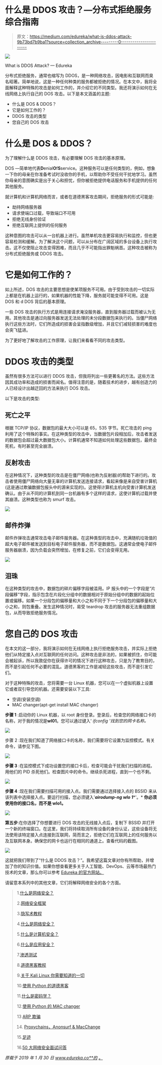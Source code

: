 # 什么是 DDOS 攻击？—分布式拒绝服务综合指南

> 原文：<https://medium.com/edureka/what-is-ddos-attack-9b73bd7b9ba1?source=collection_archive---------0----------------------->

![](img/b57620e728ed5b1548cda37e9ee2017e.png)

What is DDOS Attack? — Edureka

分布式拒绝服务，通常也缩写为 DDOS，是一种网络攻击，因电影和互联网而臭名昭著。简单地说，这是一种任何种类的服务都被拒绝的情况。在本文中，我将全面解释这种特殊的攻击是如何工作的，并介绍它的不同类型。我还将演示如何在无线网络上执行自己的 DOS 攻击。以下是本文涵盖的主题:

*   什么是 DOS & DDOS？
*   它是如何工作的？
*   DDOS 攻击的类型
*   您自己的 DOS 攻击

# 什么是 DOS & DDOS？

为了理解什么是 DDOS 攻击，有必要理解 DOS 攻击的基本原理。

DOS —简单地代表**D**enial**O**f**S**service。这种服务可以是任何类型的，例如，想象一下你的母亲在你准备考试时没收你的手机，以帮助你不受任何干扰地学习。虽然你母亲的意图确实是出于关心和担忧，但你被拒绝提供电话服务和手机提供的任何其他服务。

就计算机和计算机网络而言，或者在道德黑客攻击期间，拒绝服务的形式可能是:

*   劫持网络服务器
*   请求使端口过载，导致端口不可用
*   拒绝无线身份验证
*   拒绝互联网上提供的任何服务

这种意图的攻击可以从一台机器上进行。虽然单机攻击更容易执行和监控，但也更容易检测和缓解。为了解决这个问题，可以从分布在广阔区域的多台设备上执行攻击。这不仅使阻止攻击变得困难，而且几乎不可能指出罪魁祸首。这种攻击被称为分布式拒绝服务或 DDOS 攻击。

# 它是如何工作的？

如上所述，DOS 攻击的主要思想是使某项服务不可用。由于受到攻击的一切实际上都是在机器上运行的，如果机器的性能下降，服务就可能变得不可用。这是 DOS 和 d DOS 背后的基本原理。

一些 DOS 攻击的执行方式是用连接请求淹没服务器，直到服务器过载而被认为无用。其他攻击是通过向服务器发送无法处理的未分段数据包来执行的。当僵尸网络执行这些方法时，它们所造成的损害会呈指数级增加，并且它们减轻损害的难度也会突飞猛进。

为了更好地了解攻击的工作原理，让我们来看看不同的攻击类型。

# DDOS 攻击的类型

虽然有很多方法可以进行 DDOS 攻击，但我将列出一些更著名的方法。这些方法因其成功率和造成的损害而闻名。值得注意的是，随着技术的进步，越有创造力的人已经设计出越迂回的方法来执行 DOS 攻击。

以下是攻击的类型:

## 死亡之平

根据 TCP/IP 协议，数据包的最大大小可以是 65，535 字节。死亡攻击的 ping 利用了这个特殊的事实。在这种类型的攻击中，当数据包片段相加后，攻击者发送的数据包会超过最大数据包大小。计算机通常不知道如何处理这些数据包，最终会死机，有时甚至完全崩溃。

## 反射攻击

在这种情况下，这种类型的攻击是在僵尸网络(也称为反射器)的帮助下进行的。攻击者使用僵尸网络向大量无辜的计算机发送连接请求，看起来像是来自受害计算机(这是通过欺骗数据包报头中的源来实现的)。这使得计算机主机向受害计算机发送确认。由于从不同的计算机到同一台机器有多个这样的请求，这使计算机过载并使其崩溃。这种类型也称为 smurf 攻击。

![](img/b3c85dc71011a01d92ad862497314167.png)

## 邮件炸弹

邮件炸弹攻击通常攻击电子邮件服务器。在这种类型的攻击中，充满随机垃圾值的超大电子邮件被发送到目标电子邮件服务器，而不是数据包。这通常会使电子邮件服务器崩溃，因为负载会突然增加，在修复之前，它们会变得无用。

![](img/92bab0409021f5beba24d72f7a5da979.png)

## 泪珠

在这种类型的攻击中，数据包的碎片偏移字段被滥用。IP 报头中的一个字段是“片段偏移”字段，指示包含在片段化分组中的数据相对于原始分组中的数据的起始位置或偏移。如果一个分段包的偏移量和大小之和不同于下一个分段包的偏移量和大小之和，则包重叠。发生这种情况时，易受 teardrop 攻击的服务器无法重组数据包，从而导致拒绝服务情况。

# 您自己的 DOS 攻击

在本文的这一部分，我将演示如何在无线网络上执行拒绝服务攻击，并实际上拒绝他们从特定接入点对互联网的任何访问。这种攻击是非法的，如果被抓住，你可能会被起诉，所以我敦促你在获得许可的情况下进行这种攻击，只是为了教育目的，而不是引起任何不必要的混乱。道德黑客的工作是减轻这些攻击，而不是引发它们。

对于这种特殊的攻击，您将需要一台 Linux 机器，您可以在一个虚拟机器上设置它或者双引导您的机器。还需要安装以下工具:

*   空调(安装空调)
*   MAC changer(apt-get install MAC changer)

**步骤 1** :启动你的 Linux 机器，以 root 身份登录。登录后，检查您的网络接口卡的名称，对于我的情况是**wl01**。您可以通过键入' *ifconfig '找到您的网卡名称。*

![](img/1a91c321e2ff3748ad606b441c6ebdae.png)

步骤 2 :现在我们知道了网络接口卡的名称，我们需要将它设置为监控模式。有关命令，请参见下图。

![](img/6bb1da0fac869f9c31f2dfc1d1f83cee.png)

**步骤 3** :在监控模式下成功设置您的接口卡后，检查可能会干扰我们扫描的进程。用他们的 PID 杀死他们。检查图片中的命令。继续杀死进程，直到一个也不剩。

![](img/ee3d24086be7e5ad79d1f61497840e15.png)

**步骤 4** :现在我们需要扫描可用的接入点。我们需要通过选择接入点的 BSSID 来从该列表中选择接入点。要运行扫描，您必须键入'***airodump-ng wlo 1****'。* **你必须使用你的接口名，而不是 wlo1。**

![](img/ead59cf6965bdfe0db17e88e532d7ec0.png)

**第五步**:在你选择了你想要进行 DOS 攻击的无线接入点后，复制下 BSSID 并打开一个新的终端窗口。在这里，我们将持续取消所有设备的身份认证，这些设备将无法使用该特定接入点连接到互联网，简而言之，拒绝它们在互联网上的任何服务以及互联网本身。确保您的网卡也运行在相同的通道上。查看代码的截图。

![](img/ed56953b2a21732fd07497cb4aacf86a.png)

这就把我们带到了“什么是 DDOS 攻击？”。我希望这篇文章对你有所帮助，并增加了你的知识价值。如果你想查看更多关于人工智能、DevOps、云等市场最热门技术的文章，那么你可以参考 [Edureka 的官方网站。](https://www.edureka.co/blog/?utm_source=medium&utm_medium=content-link&utm_campaign=what-is-ddos-attack)

请留意本系列中的其他文章，它们将解释网络安全的各个方面。

> 1.[什么是网络安全？](/edureka/what-is-cybersecurity-778feb0da72)
> 
> 2.[网络安全框架](/edureka/cybersecurity-framework-89bbab5aaf17)
> 
> 3.[隐写术教程](/edureka/steganography-tutorial-1a3c5214a00f)
> 
> 4.[什么是网络安全？](/edureka/what-is-network-security-1f659407dcc)
> 
> 5.[什么是计算机安全？](/edureka/what-is-computer-security-c8eb1b38de5)
> 
> 6.[什么是应用安全？](/edureka/application-security-tutorial-e6a0dda25f5c)
> 
> 7.[渗透测试](/edureka/what-is-penetration-testing-f91668e2291a)
> 
> 8.[道德黑客教程](/edureka/ethical-hacking-tutorial-1081f4aacc53)
> 
> 9.[关于 Kali Linux 你需要知道的一切](/edureka/ethical-hacking-using-kali-linux-fc140eff3300)
> 
> 10.[使用 Python 的道德黑客](/edureka/ethical-hacking-using-python-c489dfe77340)
> 
> 11.[什么是密码学？](/edureka/what-is-cryptography-c94dae2d5974)
> 
> 12.[使用 Python 的 MAC changer](/edureka/macchanger-with-python-ethical-hacking-7551f12da315)
> 
> 13 [ARP 欺骗](/edureka/python-arp-spoofer-for-ethical-hacking-58b0bbd81272)
> 
> 14. [Proxychains，Anonsurf & MacChange](/edureka/proxychains-anonsurf-macchanger-ethical-hacking-53fe663b734)
> 
> 15.[足迹](/edureka/footprinting-in-ethical-hacking-6bea07de4362)
> 
> 16.[50 大网络安全面试问答](/edureka/cybersecurity-interview-questions-233fbdb928d3)

*原载于 2019 年 1 月 30 日 www.edureka.co**的* [*。*](https://www.edureka.co/blog/what-is-ddos-attack/)